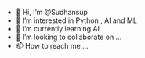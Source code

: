 - 👋 Hi, I’m @Sudhansup
- 👀 I’m interested in  Python , AI and ML
- 🌱 I’m currently learning  AI
- 💞️ I’m looking to collaborate on ...
- 📫 How to reach me ...

<!---
Sudhansup/Sudhansup is a ✨ special ✨ repository because its `README.md` (this file) appears on your GitHub profile.
You can click the Preview link to take a look at your changes.
--->
